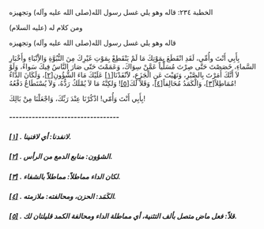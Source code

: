   الخطبة  ٢٣٤: قاله وهو يلي غسل رسول الله(صلى الله عليه وآله) وتجهيزه	

ومن كلام له (عليه السلام)

قاله وهو يلي غسل رسول الله(صلى الله عليه وآله) وتجهيزه

بِأَبِي أَنْتَ وأُمِّي، لَقَدِ انْقَطَعَ بِمَوْتِكَ مَا  لَمْ يَنْقَطِعْ بِمَوْتِ غَيْرِكَ مِنَ النُّبُوَّةِ وَالاِْنْبَاءِ  وأَخْبَارِ السَّماءِ، خَصَصْتَ حَتَّى صِرْتَ مُسَلِّياً عَمَّنْ سِوَاكَ، وَعَمَمْتَ حَتّى صَارَ النَّاسُ فِيكَ سَواءً، وَلَوْ لاَ أَنَّكَ  أَمَرْتَ بِالصَّبْرِ، وَنَهَيْتَ عَنِ الْجَزَعِ، لاََنْفَدْنَا[[١\]](https://arabic.balaghah.net/node/742#_ftn1) عَلَيْكَ مَاءَ الشُّؤُونِ[[٢\]](https://arabic.balaghah.net/node/742#_ftn2)، وَلَكَانَ الدَّاءُ مُمَاطِلاً[[٣\]](https://arabic.balaghah.net/node/742#_ftn3)، وَالْكَمَدُ مُحَالِفاً[[٤\]](https://arabic.balaghah.net/node/742#_ftn4)، وَقَلاَّ لَكَ[[٥\]](https://arabic.balaghah.net/node/742#_ftn5)! وَلكِنَّهُ مَا لاَ يُمْلَكُ رَدُّهُ، وَلاَ يُسْتَطَاعُ دَفْعُهُ!

بِأَبِي أَنْتَ وَأُمّي! اذْكُرْنَا عِنْدَ رَبِّكَ، وَاجْعَلْنَا مِنْ بَالِكَ!

##### ----------------------------------

##### [[١\]](https://arabic.balaghah.net/node/742#_ftnref1) . لانفدنا: أي لافنينا.

##### [[٢\]](https://arabic.balaghah.net/node/742#_ftnref2) . الشؤون: منابع الدمع من الرأس.

##### [[٣\]](https://arabic.balaghah.net/node/742#_ftnref3) . لكان الداء مماطلاً: مماطلاً بالشفاء.

##### [[٤\]](https://arabic.balaghah.net/node/742#_ftnref4) . الكَمَد: الحزن، ومحالفته: ملازمته.

##### [[٥\]](https://arabic.balaghah.net/node/742#_ftnref5) . قلاّ: فعل ماض متصل بألف التثنية، أي مماطلة الداء ومحالفة الكمد قليلتان لك. 
